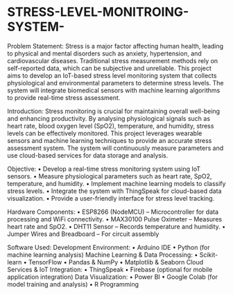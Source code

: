 # STRESS-LEVEL-MONITROING-SYSTEM-
Problem Statement:
Stress is a major factor affecting human health, leading to physical and mental disorders such as anxiety, hypertension, and cardiovascular diseases. Traditional stress measurement methods rely on self-reported data, which can be subjective and unreliable.
This project aims to develop an IoT-based stress level monitoring system that collects physiological and environmental parameters to determine stress levels. The system will integrate biomedical sensors with machine learning algorithms to provide real-time stress assessment.

Introduction:
Stress monitoring is crucial for maintaining overall well-being and enhancing productivity. By analysing physiological signals such as heart rate, blood oxygen level (SpO2), temperature, and humidity, stress levels can be effectively monitored.
This project leverages wearable sensors and machine learning techniques to provide an accurate stress assessment system. The system will continuously measure parameters and use cloud-based services for data storage and analysis.

Objective:
•	Develop a real-time stress monitoring system using IoT sensors.
•	Measure physiological parameters such as heart rate, SpO2, temperature, and humidity.
•	Implement machine learning models to classify stress levels.
•	Integrate the system with ThingSpeak for cloud-based data visualization.
•	Provide a user-friendly interface for stress level tracking.

Hardware Components:
•	ESP8266 (NodeMCU) – Microcontroller for data processing and WiFi connectivity.
•	MAX30100 Pulse Oximeter – Measures heart rate and SpO2.
•	DHT11 Sensor – Records temperature and humidity.
•	Jumper Wires and Breadboard – For circuit assembly

Software Used:
Development Environment:
•	Arduino IDE
•	Python (for machine learning analysis)
Machine Learning & Data Processing:
•	Scikit-learn
•	TensorFlow
•	Pandas & NumPy
•	Matplotlib & Seaborn
Cloud Services & IoT Integration:
•	ThingSpeak
•	Firebase (optional for mobile application integration)
Data Visualization:
•	Power BI
•	Google Colab (for model training and analysis)
•	R Programming

